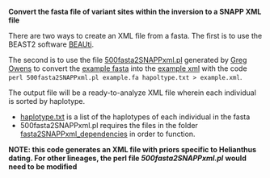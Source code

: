 **Convert the fasta file of variant sites within the inversion to a SNAPP XML file**

There are two ways to create an XML file from a fasta. The first is to use the BEAST2 software [BEAUti](https://github.com/CompEvol/beast2/tree/master/src/beast/app/beauti).

The second is to use the file [500fasta2SNAPPxml.pl](https://github.com/katlande/Helianthus_Inversions_Dating/blob/master/fasta_to_xml/500fasta2SNAPPxml.pl) generated by [Greg Owens](https://github.com/owensgl/wild_gwas_2018/blob/master/perl_tools/fasta2SNAPPxml.pl) to convert the [example fasta](https://github.com/katlande/Helianthus_Inversions_Dating/blob/master/vcf_to_fasta/example.fa) 
into the [example xml](https://github.com/katlande/Helianthus_Inversions_Dating/blob/master/fasta_to_xml/example.xml) with the code `perl 500fasta2SNAPPxml.pl example.fa hapoltype.txt > example.xml`.

The output file will be a ready-to-analyze XML file wherein each individual is sorted by haplotype.
- [haplotype.txt](https://github.com/katlande/Helianthus_Inversions_Dating/blob/master/fasta_to_xml/haplotype.txt) is a list of the haplotypes of each individual in the fasta
- 500fasta2SNAPPxml.pl requires the files in the folder [fasta2SNAPPxml_dependencies](https://github.com/katlande/Helianthus_Inversions_Dating/tree/master/fasta_to_xml/fasta2SNAPPxml_dependencies) in order to function.

**NOTE: this code generates an XML file with priors specific to Helianthus dating. For other lineages, the perl file *500fasta2SNAPPxml.pl***
**would need to be modified**
